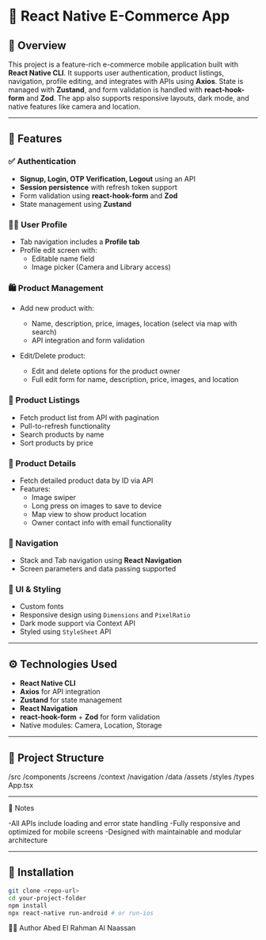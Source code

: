 # 🛒 React Native E-Commerce App

## 📱 Overview

This project is a feature-rich e-commerce mobile application built with **React Native CLI**. It supports user authentication, product listings, navigation, profile editing, and integrates with APIs using **Axios**. State is managed with **Zustand**, and form validation is handled with **react-hook-form** and **Zod**. The app also supports responsive layouts, dark mode, and native features like camera and location.

---

## 🚀 Features

### ✅ Authentication

- **Signup, Login, OTP Verification, Logout** using an API
- **Session persistence** with refresh token support
- Form validation using **react-hook-form** and **Zod**
- State management using **Zustand**

### 🧑‍💼 User Profile

- Tab navigation includes a **Profile tab**
- Profile edit screen with:
  - Editable name field
  - Image picker (Camera and Library access)

### 🛍️ Product Management

- Add new product with:

  - Name, description, price, images, location (select via map with search)
  - API integration and form validation

- Edit/Delete product:
  - Edit and delete options for the product owner
  - Full edit form for name, description, price, images, and location

### 📄 Product Listings

- Fetch product list from API with pagination
- Pull-to-refresh functionality
- Search products by name
- Sort products by price

### 🧾 Product Details

- Fetch detailed product data by ID via API
- Features:
  - Image swiper
  - Long press on images to save to device
  - Map view to show product location
  - Owner contact info with email functionality

### 🧭 Navigation

- Stack and Tab navigation using **React Navigation**
- Screen parameters and data passing supported

### 🎨 UI & Styling

- Custom fonts
- Responsive design using `Dimensions` and `PixelRatio`
- Dark mode support via Context API
- Styled using `StyleSheet` API

---

## ⚙️ Technologies Used

- **React Native CLI**
- **Axios** for API integration
- **Zustand** for state management
- **React Navigation**
- **react-hook-form** + **Zod** for form validation
- Native modules: Camera, Location, Storage

---

## 📁 Project Structure

/src
/components
/screens
/context
/navigation
/data
/assets
/styles
/types
App.tsx

---

📌 Notes

-All APIs include loading and error state handling
-Fully responsive and optimized for mobile screens
-Designed with maintainable and modular architecture

---

## 💾 Installation

```bash
git clone <repo-url>
cd your-project-folder
npm install
npx react-native run-android # or run-ios
```

👨‍💻 Author
Abed El Rahman Al Naassan
